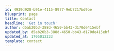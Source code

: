 ```yaml
---
id: 4939d928-b91e-4115-8977-9eb7217bd9be
blueprint: page
title: Contact
headline: 'Get in touch'
author: d5ab20b3-388d-4650-bb43-d170de415ebf
updated_by: d5ab20b3-388d-4650-bb43-d170de415ebf
updated_at: 1705012233
template: contact
---
```

